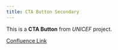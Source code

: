 ```yaml
---
title: CTA Button Secondary
---
```


This is a **CTA Button** from *UNICEF* project.

[Confluence Link](https://confluence.mirum.agency:8443/display/UDTP4/Component+Matrix#ComponentMatrix-CTA(exCTAbutton))
